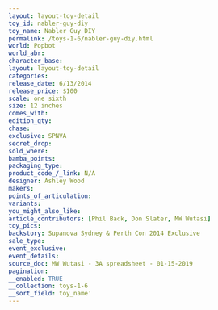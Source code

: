 ```yaml
---
layout: layout-toy-detail 
toy_id: nabler-guy-diy
toy_name: Nabler Guy DIY
permalink: /toys-1-6/nabler-guy-diy.html
world: Popbot
world_abr: 
character_base: 
layout: layout-toy-detail
categories: 
release_date: 6/13/2014
release_price: $100 
scale: one sixth
size: 12 inches
comes_with: 
edition_qty: 
chase: 
exclusive: SPNVA
secret_drop: 
sold_where: 
bamba_points: 
packaging_type: 
product_code_/_link: N/A
designer: Ashley Wood
makers: 
points_of_articulation: 
variants: 
you_might_also_like: 
article_contributors: [Phil Back, Don Slater, MW Wutasi]
toy_pics: 
backstory: Supanova Sydney & Perth Con 2014 Exclusive
sale_type: 
event_exclusive: 
event_details: 
source_doc: MW Wutasi - 3A spreadsheet - 01-15-2019
pagination: 
__enabled: TRUE
__collection: toys-1-6
__sort_field: toy_name'
---
```

